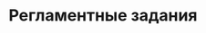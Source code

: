 ---
sidebar_position: 5
sidebar_label: Регламентные задания
title: Регламентные задания
description: Регламентные задания
---